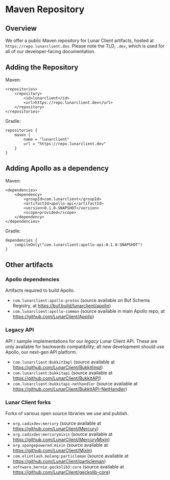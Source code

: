 # Maven Repository

## Overview

We offer a public Maven repository for Lunar Client artifacts, hosted at `https://repo.lunarclient.dev`. Please note the TLD, `.dev`, which is used for all of our developer-facing documentation.

## Adding the Repository

Maven:
```Maven POM
<repositories>
    <repository>
        <id>lunarclient</id>
        <url>https://repo.lunarclient.dev</url>
    </repository>
</repositories>
```

Gradle:
```Gradle
repositories {
    maven {
        name = "lunarclient"
        url = "https://repo.lunarclient.dev"
    }
}
```

## Adding Apollo as a dependency

Maven:
```Maven POM
<dependencies>
    <dependency>
        <groupId>com.lunarclient</groupId>
        <artifactId>apollo-api</artifactId>
        <version>0.1.0-SNAPSHOT</version>
        <scope>provided</scope>
    </dependency>
</dependencies>
```

Gradle:
```Gradle
dependencies {
    compileOnly("com.lunarclient:apollo-api:0.1.0-SNAPSHOT")
}
```

## Other artifacts

### Apollo dependencies

Artifacts required to build Apollo.

* `com.lunarclient:apollo-protos` (source available on Buf Schema Registry, at https://buf.build/lunarclient/apollo)
* `com.lunarclient:apollo-common` (source available in main Apollo repo, at https://github.com/LunarClient/Apollo)

### Legacy API

API / sample implementations for our *legacy* Lunar Client API. These are only available for backwards compatibility; all new development should use Apollo, our next-gen API platform.

* `com.lunarclient:BukkitImpl` (source available at https://github.com/LunarClient/BukkitImpl)
* `com.lunarclient:bukkitapi` (source available at https://github.com/LunarClient/BukkitAPI)
* `com.lunarclient:bukkitapi-nethandler` (source available at https://github.com/LunarClient/BukkitAPI-NetHandler)

### Lunar Client forks

Forks of various open source libraries we use and publish.

* `org.cadixdev:mercury` (source available at https://github.com/LunarClient/Mercury)
* `org.cadixdev:mercurymixin` (source available at https://github.com/LunarClient/MercuryMixin)
* `org.spongepowered:mixin` (source available at https://github.com/LunarClient/Mixin)
* `com.eliotlash.molang:particleman` (source available at https://github.com/LunarClient/particleman)
* `software.bernie.geckolib3:core` (source available at https://github.com/LunarClient/geckolib-core)
